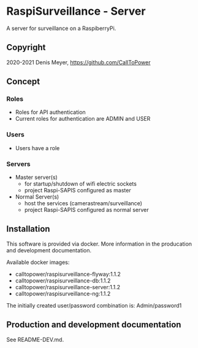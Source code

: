 # RaspiSurveillance - Server

A server for surveillance on a RaspiberryPi.

## Copyright

2020-2021 Denis Meyer, https://github.com/CallToPower

## Concept

### Roles

- Roles for API authentication
- Current roles for authentication are ADMIN and USER

### Users

- Users have a role

### Servers

- Master server(s)
  - for startup/shutdown of wifi electric sockets
  - project Raspi-SAPIS configured as master
- Normal Server(s)
  - host the services (camerastream/surveillance)
  - project Raspi-SAPIS configured as normal server

## Installation

This software is provided via docker. More information in the producation and development documentation.

Available docker images:

- calltopower/raspisurveillance-flyway:1.1.2
- calltopower/raspisurveillance-db:1.1.2
- calltopower/raspisurveillance-server:1.1.2
- calltopower/raspisurveillance-ng:1.1.2

The initially created user/password combination is: Admin/password1

## Production and development documentation

See README-DEV.md.
